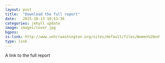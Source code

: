 ```yaml
---
layout: post
title:  "Download the full report"
date:   2015-10-13 10:53:36
categories: jekyll update
image: images/cover.jpg
bgpos:
is-link: http://www.unhcrwashington.org/sites/default/files/Women%20on%20the%20Run%20Factsheet_OCT2015%20ENGLISH.pdf
type: link
---
```


A link to the full report